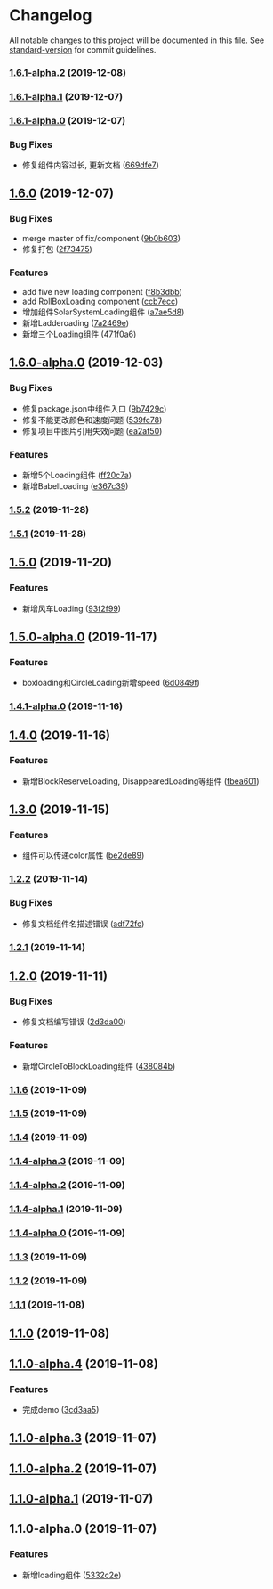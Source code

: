 # Changelog

All notable changes to this project will be documented in this file. See [standard-version](https://github.com/conventional-changelog/standard-version) for commit guidelines.

### [1.6.1-alpha.2](https://github.com/sixiaodong123/react-loading/compare/v1.6.1-alpha.1...v1.6.1-alpha.2) (2019-12-08)



### [1.6.1-alpha.1](https://github.com/sixiaodong123/react-loading/compare/v1.6.1-alpha.0...v1.6.1-alpha.1) (2019-12-07)



### [1.6.1-alpha.0](https://github.com/sixiaodong123/react-loading/compare/v1.6.0...v1.6.1-alpha.0) (2019-12-07)


### Bug Fixes

* 修复组件内容过长, 更新文档 ([669dfe7](https://github.com/sixiaodong123/react-loading/commit/669dfe7))



## [1.6.0](https://github.com/sixiaodong123/react-loading/compare/v1.6.0-alpha.0...v1.6.0) (2019-12-07)


### Bug Fixes

*  merge master of fix/component ([9b0b603](https://github.com/sixiaodong123/react-loading/commit/9b0b603))
* 修复打包 ([2f73475](https://github.com/sixiaodong123/react-loading/commit/2f73475))


### Features

* add five new loading component ([f8b3dbb](https://github.com/sixiaodong123/react-loading/commit/f8b3dbb))
* add RollBoxLoading component ([ccb7ecc](https://github.com/sixiaodong123/react-loading/commit/ccb7ecc))
* 增加组件SolarSystemLoading组件 ([a7ae5d8](https://github.com/sixiaodong123/react-loading/commit/a7ae5d8))
* 新增Ladderoading ([7a2469e](https://github.com/sixiaodong123/react-loading/commit/7a2469e))
* 新增三个Loading组件 ([471f0a6](https://github.com/sixiaodong123/react-loading/commit/471f0a6))



## [1.6.0-alpha.0](https://github.com/sixiaodong123/react-loading/compare/v1.5.2...v1.6.0-alpha.0) (2019-12-03)


### Bug Fixes

* 修复package.json中组件入口 ([9b7429c](https://github.com/sixiaodong123/react-loading/commit/9b7429c))
* 修复不能更改颜色和速度问题 ([539fc78](https://github.com/sixiaodong123/react-loading/commit/539fc78))
* 修复项目中图片引用失效问题 ([ea2af50](https://github.com/sixiaodong123/react-loading/commit/ea2af50))


### Features

* 新增5个Loading组件 ([ff20c7a](https://github.com/sixiaodong123/react-loading/commit/ff20c7a))
* 新增BabelLoading ([e367c39](https://github.com/sixiaodong123/react-loading/commit/e367c39))



### [1.5.2](https://github.com/sixiaodong123/react-loading/compare/v1.5.0...v1.5.2) (2019-11-28)



### [1.5.1](https://github.com/sixiaodong123/react-loading/compare/v1.5.0...v1.5.1) (2019-11-28)



## [1.5.0](https://github.com/sixiaodong123/react-loading/compare/v1.5.0-alpha.0...v1.5.0) (2019-11-20)


### Features

* 新增风车Loading ([93f2f99](https://github.com/sixiaodong123/react-loading/commit/93f2f99))



## [1.5.0-alpha.0](https://github.com/sixiaodong123/react-loading/compare/v1.4.1-alpha.0...v1.5.0-alpha.0) (2019-11-17)


### Features

* boxloading和CircleLoading新增speed ([6d0849f](https://github.com/sixiaodong123/react-loading/commit/6d0849f))



### [1.4.1-alpha.0](https://github.com/sixiaodong123/react-loading/compare/v1.4.0...v1.4.1-alpha.0) (2019-11-16)



## [1.4.0](https://github.com/sixiaodong123/react-loading/compare/v1.3.0...v1.4.0) (2019-11-16)


### Features

* 新增BlockReserveLoading, DisappearedLoading等组件 ([fbea601](https://github.com/sixiaodong123/react-loading/commit/fbea601))



## [1.3.0](https://github.com/sixiaodong123/react-loading/compare/v1.2.2...v1.3.0) (2019-11-15)


### Features

* 组件可以传递color属性 ([be2de89](https://github.com/sixiaodong123/react-loading/commit/be2de89))



### [1.2.2](https://github.com/sixiaodong123/react-loading/compare/v1.2.1...v1.2.2) (2019-11-14)


### Bug Fixes

* 修复文档组件名描述错误 ([adf72fc](https://github.com/sixiaodong123/react-loading/commit/adf72fc))



### [1.2.1](https://github.com/sixiaodong123/react-loading/compare/v1.2.0...v1.2.1) (2019-11-14)



## [1.2.0](https://github.com/sixiaodong123/react-loading/compare/v1.1.6...v1.2.0) (2019-11-11)


### Bug Fixes

* 修复文档编写错误 ([2d3da00](https://github.com/sixiaodong123/react-loading/commit/2d3da00))


### Features

* 新增CircleToBlockLoading组件 ([438084b](https://github.com/sixiaodong123/react-loading/commit/438084b))



### [1.1.6](https://github.com/sixiaodong123/react-loading/compare/v1.1.5...v1.1.6) (2019-11-09)



### [1.1.5](https://github.com/sixiaodong123/react-loading/compare/v1.1.4...v1.1.5) (2019-11-09)



### [1.1.4](https://github.com/sixiaodong123/react-loading/compare/v1.1.4-alpha.2...v1.1.4) (2019-11-09)



### [1.1.4-alpha.3](https://github.com/sixiaodong123/react-loading/compare/v1.1.4-alpha.2...v1.1.4-alpha.3) (2019-11-09)



### [1.1.4-alpha.2](https://github.com/sixiaodong123/react-loading/compare/v1.1.4-alpha.0...v1.1.4-alpha.2) (2019-11-09)



### [1.1.4-alpha.1](https://github.com/sixiaodong123/react-loading/compare/v1.1.4-alpha.0...v1.1.4-alpha.1) (2019-11-09)



### [1.1.4-alpha.0](https://github.com/sixiaodong123/react-loading/compare/v1.1.3...v1.1.4-alpha.0) (2019-11-09)



### [1.1.3](https://github.com/sixiaodong123/react-loading/compare/v1.1.2...v1.1.3) (2019-11-09)



### [1.1.2](https://github.com/sixiaodong123/react-loading/compare/v1.1.1...v1.1.2) (2019-11-09)



### [1.1.1](https://github.com/sixiaodong123/react-loading/compare/v1.1.0-alpha.4...v1.1.1) (2019-11-08)



## [1.1.0](https://github.com/sixiaodong123/react-loading/compare/v1.1.0-alpha.4...v1.1.0) (2019-11-08)



## [1.1.0-alpha.4](https://github.com/sixiaodong123/react-loading/compare/v1.1.0-alpha.3...v1.1.0-alpha.4) (2019-11-08)


### Features

* 完成demo ([3cd3aa5](https://github.com/sixiaodong123/react-loading/commit/3cd3aa5))



## [1.1.0-alpha.3](https://github.com/sixiaodong123/react-loading/compare/v1.1.0-alpha.2...v1.1.0-alpha.3) (2019-11-07)



## [1.1.0-alpha.2](https://github.com/sixiaodong123/react-loading/compare/v1.1.0-alpha.1...v1.1.0-alpha.2) (2019-11-07)



## [1.1.0-alpha.1](https://github.com/sixiaodong123/react-loading/compare/v1.1.0-alpha.0...v1.1.0-alpha.1) (2019-11-07)



## 1.1.0-alpha.0 (2019-11-07)


### Features

* 新增loading组件 ([5332c2e](https://github.com/sixiaodong123/react-loading/commit/5332c2e))
